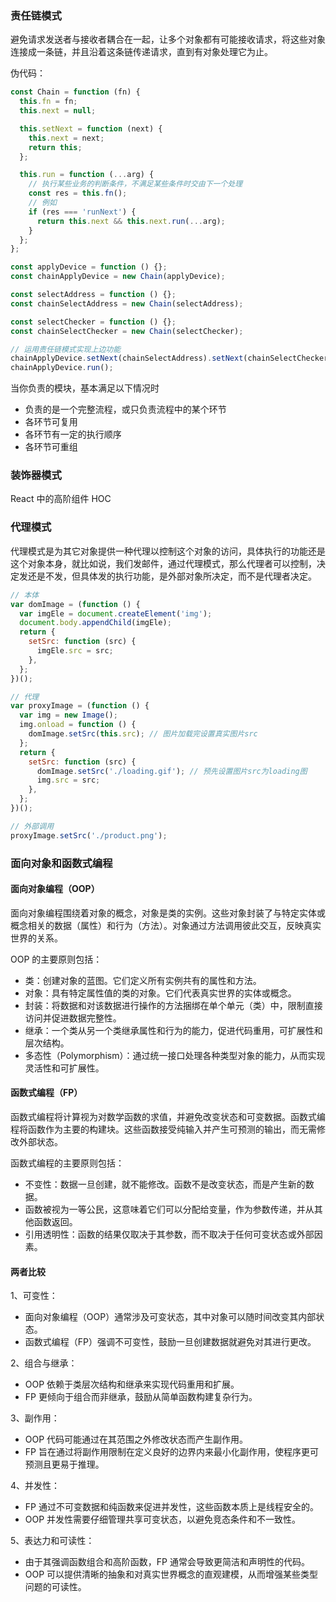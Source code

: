 ### 责任链模式

避免请求发送者与接收者耦合在一起，让多个对象都有可能接收请求，将这些对象连接成一条链，并且沿着这条链传递请求，直到有对象处理它为止。

伪代码：

```javascript
const Chain = function (fn) {
  this.fn = fn;
  this.next = null;

  this.setNext = function (next) {
    this.next = next;
    return this;
  };

  this.run = function (...arg) {
    // 执行某些业务的判断条件，不满足某些条件时交由下一个处理
    const res = this.fn();
    // 例如
    if (res === 'runNext') {
      return this.next && this.next.run(...arg);
    }
  };
};

const applyDevice = function () {};
const chainApplyDevice = new Chain(applyDevice);

const selectAddress = function () {};
const chainSelectAddress = new Chain(selectAddress);

const selectChecker = function () {};
const chainSelectChecker = new Chain(selectChecker);

// 运用责任链模式实现上边功能
chainApplyDevice.setNext(chainSelectAddress).setNext(chainSelectChecker);
chainApplyDevice.run();
```

当你负责的模块，基本满足以下情况时

- 负责的是一个完整流程，或只负责流程中的某个环节
- 各环节可复用
- 各环节有一定的执行顺序
- 各环节可重组

### 装饰器模式

React 中的高阶组件 HOC

### 代理模式

代理模式是为其它对象提供一种代理以控制这个对象的访问，具体执行的功能还是这个对象本身，就比如说，我们发邮件，通过代理模式，那么代理者可以控制，决定发还是不发，但具体发的执行功能，是外部对象所决定，而不是代理者决定。

```javascript
// 本体
var domImage = (function () {
  var imgEle = document.createElement('img');
  document.body.appendChild(imgEle);
  return {
    setSrc: function (src) {
      imgEle.src = src;
    },
  };
})();

// 代理
var proxyImage = (function () {
  var img = new Image();
  img.onload = function () {
    domImage.setSrc(this.src); // 图片加载完设置真实图片src
  };
  return {
    setSrc: function (src) {
      domImage.setSrc('./loading.gif'); // 预先设置图片src为loading图
      img.src = src;
    },
  };
})();

// 外部调用
proxyImage.setSrc('./product.png');
```

### 面向对象和函数式编程

#### 面向对象编程（OOP）

面向对象编程围绕着对象的概念，对象是类的实例。这些对象封装了与特定实体或概念相关的数据（属性）和行为（方法）。对象通过方法调用彼此交互，反映真实世界的关系。

OOP 的主要原则包括：

- 类：创建对象的蓝图。它们定义所有实例共有的属性和方法。
- 对象：具有特定属性值的类的对象。它们代表真实世界的实体或概念。
- 封装：将数据和对该数据进行操作的方法捆绑在单个单元（类）中，限制直接访问并促进数据完整性。
- 继承：一个类从另一个类继承属性和行为的能力，促进代码重用，可扩展性和层次结构。
- 多态性（Polymorphism）：通过统一接口处理各种类型对象的能力，从而实现灵活性和可扩展性。

#### 函数式编程（FP）

函数式编程将计算视为对数学函数的求值，并避免改变状态和可变数据。函数式编程将函数作为主要的构建块。这些函数接受纯输入并产生可预测的输出，而无需修改外部状态。

函数式编程的主要原则包括：

- 不变性：数据一旦创建，就不能修改。函数不是改变状态，而是产生新的数据。
- 函数被视为一等公民，这意味着它们可以分配给变量，作为参数传递，并从其他函数返回。
- 引用透明性：函数的结果仅取决于其参数，而不取决于任何可变状态或外部因素。

#### 两者比较

1、可变性：

- 面向对象编程（OOP）通常涉及可变状态，其中对象可以随时间改变其内部状态。
- 函数式编程（FP）强调不可变性，鼓励一旦创建数据就避免对其进行更改。

2、组合与继承：

- OOP 依赖于类层次结构和继承来实现代码重用和扩展。
- FP 更倾向于组合而非继承，鼓励从简单函数构建复杂行为。

3、副作用：

- OOP 代码可能通过在其范围之外修改状态而产生副作用。
- FP 旨在通过将副作用限制在定义良好的边界内来最小化副作用，使程序更可预测且更易于推理。

4、并发性：

- FP 通过不可变数据和纯函数来促进并发性，这些函数本质上是线程安全的。
- OOP 并发性需要仔细管理共享可变状态，以避免竞态条件和不一致性。

5、表达力和可读性：

- 由于其强调函数组合和高阶函数，FP 通常会导致更简洁和声明性的代码。
- OOP 可以提供清晰的抽象和对真实世界概念的直观建模，从而增强某些类型问题的可读性。
